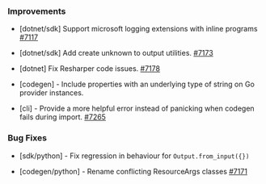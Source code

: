 ### Improvements

- [dotnet/sdk] Support microsoft logging extensions with inline programs
  [#7117](https://github.com/pulumi/pulumi/pull/7117)

- [dotnet/sdk] Add create unknown to output utilities.
  [#7173](https://github.com/pulumi/pulumi/pull/7173)

- [dotnet] Fix Resharper code issues.
  [#7178](https://github.com/pulumi/pulumi/pull/7178)

- [codegen] - Include properties with an underlying type of string on Go provider instances.

- [cli] - Provide a more helpful error instead of panicking when codegen fails during import.
  [#7265](https://github.com/pulumi/pulumi/pull/7265)

### Bug Fixes

- [sdk/python] - Fix regression in behaviour for `Output.from_input({})`

- [codegen/python] - Rename conflicting ResourceArgs classes
  [#7171](https://github.com/pulumi/pulumi/pull/7171)
